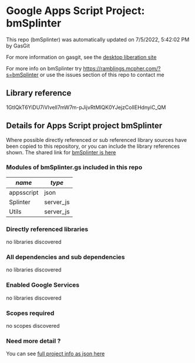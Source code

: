 # Google Apps Script Project: bmSplinter
This repo (bmSplinter) was automatically updated on 7/5/2022, 5:42:02 PM by GasGit

For more information on gasgit, see the [desktop liberation site](https://ramblings.mcpher.com/drive-sdk-and-github/migrategasgit/ "desktop liberation")

For more info on bmSplinter try https://ramblings.mcpher.com/?s=bmSplinter or use the issues section of this repo to contact me
## Library reference
1GtIQkT6YiDU7iVIvell7mW7m-pJijvRtMlQK0YJejzCollEHdnyiC_QM


## Details for Apps Script project bmSplinter
Where possible directly referenced or sub referenced library sources have been copied to this repository, or you can include the library references shown. 
The shared link for [bmSplinter is here](https://script.google.com/d/1GtIQkT6YiDU7iVIvell7mW7m-pJijvRtMlQK0YJejzCollEHdnyiC_QM/edit?usp=sharing "open in the GAS IDE")

### Modules of bmSplinter.gs included in this repo
*name*|*type*
--- | --- 
appsscript| json
Splinter| server_js
Utils| server_js
### Directly referenced libraries
no libraries discovered
### All dependencies and sub dependencies
no libraries discovered
### Enabled Google Services
no libraries discovered
### Scopes required
no scopes discovered
### Need more detail ?
You can see [full project info as json here](info.json)
